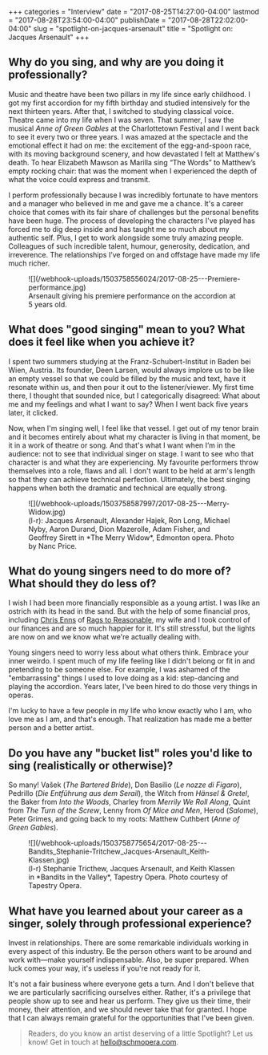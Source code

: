 +++
categories = "Interview"
date = "2017-08-25T14:27:00-04:00"
lastmod = "2017-08-28T23:54:00-04:00"
publishDate = "2017-08-28T22:02:00-04:00"
slug = "spotlight-on-jacques-arsenault"
title = "Spotlight on: Jacques Arsenault"
+++

## Why do you sing, and why are you doing it professionally?

Music and theatre have been two pillars in my life since early childhood. I got my first accordion for my fifth birthday and studied intensively for the next thirteen years. After that, I switched to studying classical voice. Theatre came into my life when I was seven. That summer, I saw the musical *Anne of Green Gables* at the Charlottetown Festival and I went back to see it every two or three years. I was amazed at the spectacle and the emotional effect it had on me: the excitement of the egg-and-spoon race, with its moving background scenery, and how devastated I felt at Matthew's death. To hear Elizabeth Mawson as Marilla sing “The Words” to Matthew’s empty rocking chair: that was the moment when I experienced the depth of what the voice could express and transmit.

I perform professionally because I was incredibly fortunate to have mentors and a manager who believed in me and gave me a chance. It's a career choice that comes with its fair share of challenges but the personal benefits have been huge. The process of developing the characters I've played has forced me to dig deep inside and has taught me so much about my authentic self. Plus, I get to work alongside some truly amazing people. Colleagues of such incredible talent, humour, generosity, dedication, and irreverence. The relationships I’ve forged on and offstage have made my life much richer.

<figure data-type="image">![](/webhook-uploads/1503758556024/2017-08-25---Premiere-performance.jpg)
<figcaption>Arsenault giving his premiere performance on the accordion at 5 years old.
</figcaption>
</figure>

## What does "good singing" mean to you? What does it feel like when you achieve it?

I spent two summers studying at the Franz-Schubert-Institut in Baden bei Wien, Austria. Its founder, Deen Larsen, would always implore us to be like an empty vessel so that we could be filled by the music and text, have it resonate within us, and then pour it out to the listener/viewer. My first time there, I thought that sounded nice, but I categorically disagreed: What about me and my feelings and what I want to say? When I went back five years later, it clicked.

Now, when I'm singing well, I feel like that vessel. I get out of my tenor brain and it becomes entirely about what my character is living in that moment, be it in a work of theatre or song. And that's what I want when I’m in the audience: not to see that individual singer on stage. I want to see who that character is and what they are experiencing. My favourite performers throw themselves into a role, flaws and all. I don't want to be held at arm's length so that they can achieve technical perfection. Ultimately, the best singing happens when both the dramatic and technical are equally strong.

<figure data-type="image">
![](/webhook-uploads/1503758587997/2017-08-25---Merry-Widow.jpg)
<figcaption>(l-r): Jacques Arsenault, Alexander Hajek, Ron Long, Michael Nyby, Aaron Durand, Dion Mazerolle, Adam Fisher, and Geoffrey Sirett in *The Merry Widow*, Edmonton opera. Photo by Nanc Price.</figcaption>
</figure>

## What do young singers need to do more of? What should they do less of?

I wish I had been more financially responsible as a young artist. I was like an ostrich with its head in the sand. But with the help of some financial pros, including [Chris Enns](/authors/christopher-enns/) of [Rags to Reasonable](/chris-enns-rags-to-reasonable/), my wife and I took control of our finances and are so much happier for it. It's still stressful, but the lights are now on and we know what we're actually dealing with.

Young singers need to worry less about what others think. Embrace your inner weirdo. I spent much of my life feeling like I didn't belong or fit in and pretending to be someone else. For example, I was ashamed of the "embarrassing" things I used to love doing as a kid: step-dancing and playing the accordion. Years later, I've been hired to do those very things in operas.

I'm lucky to have a few people in my life who know exactly who I am, who love me as I am, and that's enough. That realization has made me a better person and a better artist.

## Do you have any "bucket list" roles you'd like to sing (realistically or otherwise)?

So many! Vašek (*The Bartered Bride*), Don Basilio (*Le nozze di Figaro*), Pedrillo (*Die Entführung aus dem Serail*), the Witch from *Hänsel & Gretel*, the Baker from *Into the Woods*, Charley from *Merrily We Roll Along*, Quint from *The Turn of the Screw*, Lenny from *Of Mice and Men*, Herod (*Salome*), Peter Grimes, and going back to my roots: Matthew Cuthbert (*Anne of Green Gables*).

<figure data-type="image">
![](/webhook-uploads/1503758775654/2017-08-25---Bandits_Stephanie-Tritchew_Jacques-Arsenault_Keith-Klassen.jpg)
<figcaption>(l-r) Stephanie Tricthew, Jacques Arsenault, and Keith Klassen in *Bandits in the Valley*, Tapestry Opera. Photo courtesy of Tapestry Opera.</figcaption>
</figure>

## What have you learned about your career as a singer, solely through professional experience?

Invest in relationships. There are some remarkable individuals working in every aspect of this industry. Be the person others want to be around and work with—make yourself indispensable. Also, be super prepared. When luck comes your way, it's useless if you're not ready for it.

It's not a fair business where everyone gets a turn. And I don't believe that we are particularly sacrificing ourselves either. Rather, it's a privilege that people show up to see and hear us perform. They give us their time, their money, their attention, and we should never take that for granted. I hope that I can always remain grateful for the opportunities that I've been given.

>Readers, do you know an artist deserving of a little Spotlight? Let us know! Get in touch at [hello@schmopera.com](mailto:hello@schmopera.com).
